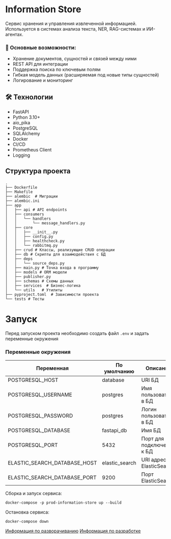 # Information Store

Сервис хранения и управления извлеченной информацией.  
Используется в системах анализа текста, NER, RAG-системах и ИИ-агентах.

### 📌 Основные возможности:
- Хранение документов, сущностей и связей между ними
- REST API для интеграции
- Поддержка поиска по ключевым полям
- Гибкая модель данных (расширяемая под новые типы сущностей)
- Логирование и мониторинг

## 🛠️ Технологии

-  FastAPI
- Python 3.10+
- aio_pika
- PostgreSQL
- SQLAlchemy  
- Docker
- CI/CD
- Prometheus Client
- Logging

## Структура проекта
```
.
├── Dockerfile
├── Makefile
├── alembic  # Миграции
├── alembic.ini
├── app
│   ├── api # API endpoints
│   ├── consumers
│   │   └── handlers
│   │       └── message_handlers.py
│   ├── core
│   │   ├── __init__.py
│   │   ├── config.py
│   │   ├── healthcheck.py
│   │   └── rabbitmq.py
│   ├── crud # Классы, реализующие CRUD операции
│   ├── db # Скрипты для взаимодействия с БД
│   ├── deps
│   │   └── source_deps.py
│   ├── main.py # Точка входа в программу
│   ├── models # ORM модели
│   ├── publisher.py
│   ├── schemas # Схемы данных
│   ├── services  # Бизнес-логика
│   └── utils   # Утилиты
├── pyproject.toml  # Зависимости проекта 
└── tests # Тесты
```


# Запуск

Перед запуском проекта необходимо создать файл `.env` и задать переменные окружения

### Переменные окружения

|Переменная|По умолчанию|Описание
|----------|----------|----------|
|POSTGRESQL_HOST|database|URI БД|
|POSTGRESQL_USERNAME|postgres|Имя пользователя в БД|
|POSTGRESQL_PASSWORD|postgres|Логин пользователя в БД|
|POSTGRESQL_DATABASE|fastapi_db|Имя БД|
|POSTGRESQL_PORT|5432|Порт для подключения к БД|
|ELASTIC_SEARCH_DATABASE_HOST|elastic_search|URI адресс ElasticSearch|
|ELASTIC_SEARCH_DATABASE_PORT|9200|Порт ElasticSearch|


Сборка и запуск сервиса:
```
docker-compose -p prod-information-store up --build
```

Остановка сервиса:
```
docker-compose down
```

[Информация по разворачиванию](deployment.md)
[Информация по разработке](development.md)
